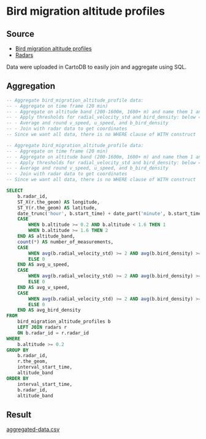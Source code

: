 # Bird migration altitude profiles

## Source

* [Bird migration altitude profiles](https://github.com/enram/case-study/tree/master/data/bird-migration-altitude-profiles)
* [Radars](https://github.com/enram/case-study/tree/master/data/radars)

Data were uploaded in CartoDB to easily join and aggregate using SQL.

## Aggregation

```SQL
-- Aggregate bird_migration_altitude_profile data:
-- - Aggregate on time frame (20 min)
-- - Aggregate on altitude band (200-1600m, 1600+ m) and name them 1 and 2
-- - Apply thresholds for radial_velocity_std and bird_density: below => set values to 0
-- - Average and round v_speed, u_speed, and b_bird_density
-- - Join with radar data to get coordinates
-- Since we want all data, there is no WHERE clause of WITH construct

-- Aggregate bird_migration_altitude_profile data:
-- - Aggregate on time frame (20 min)
-- - Aggregate on altitude band (200-1600m, 1600+ m) and name them 1 and 2
-- - Apply thresholds for radial_velocity_std and bird_density: below => set values to 0
-- - Average and round v_speed, u_speed, and b_bird_density
-- - Join with radar data to get coordinates
-- Since we want all data, there is no WHERE clause of WITH construct

SELECT
    b.radar_id,
    ST_X(r.the_geom) AS longitude,
    ST_Y(r.the_geom) AS latitude,
    date_trunc('hour', b.start_time) + date_part('minute', b.start_time)::int / 20 * interval '20 min' AS interval_start_time,
    CASE
        WHEN b.altitude >= 0.2 AND b.altitude < 1.6 THEN 1
        WHEN b.altitude >= 1.6 THEN 2
    END AS altitude_band,
    count(*) AS number_of_measurements,
    CASE
        WHEN avg(b.radial_velocity_std) >= 2 AND avg(b.bird_density) >= 10 THEN round(avg(b.u_speed)::numeric,5)
        ELSE 0
    END AS avg_u_speed,
    CASE
        WHEN avg(b.radial_velocity_std) >= 2 AND avg(b.bird_density) >= 10 THEN round(avg(b.v_speed)::numeric,5)
        ELSE 0
    END AS avg_v_speed,
    CASE
        WHEN avg(b.radial_velocity_std) >= 2 AND avg(b.bird_density) >= 10 THEN round(avg(b.bird_density)::numeric,5)
        ELSE 0
    END AS avg_bird_density
FROM
    bird_migration_altitude_profiles b
    LEFT JOIN radars r
    ON b.radar_id = r.radar_id
WHERE
    b.altitude >= 0.2
GROUP BY
    b.radar_id,
    r.the_geom,
    interval_start_time,
    altitude_band
ORDER BY
    interval_start_time,
    b.radar_id,
    altitude_band
```

## Result

[aggregated-data.csv](aggregated-data.csv)
